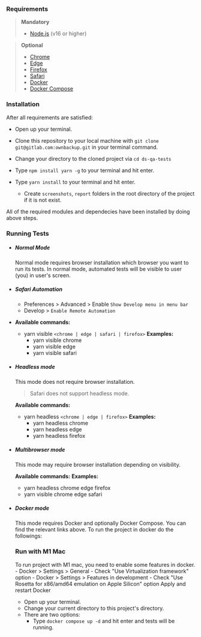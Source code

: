 ### Requirements
> **Mandatory**
>  - [Node.js](https://nodejs.org/en/) (v16 or higher)

> **Optional**
> - [Chrome](https://www.google.com/chrome/downloads/)
> - [Edge](https://www.microsoft.com/en-us/edge)
> - [Firefox](https://www.mozilla.org/en-US/firefox/products/)
> - [Safari](https://support.apple.com/downloads/safari)
> - [Docker](https://www.docker.com/products/docker-desktop/)
> - [Docker Compose](https://docs.docker.com/compose/install/)

### Installation
After all requirements are satisfied:
- Open up your terminal.
- Clone this repository to your local machine with `git clone git@gitlab.com:ownbackup.git` in your terminal command.
- Change your directory to the cloned project via `cd ds-qa-tests`
- Type `npm install yarn -g` to your terminal and hit enter.
- Type `yarn install` to your terminal and hit enter.

  - Create `screenshots`, `report` folders in the root directory of the project if it is not exist.

All of the required modules and dependecies have been installed by doing above steps.

### Running Tests

- ##### Normal Mode
  Normal mode requires browser installation which browser you want to run its tests. In normal mode, automated tests will be visible to user (you) in user's screen.
- ##### Safari Automation 
  - Preferences > Advanced > Enable `Show Develop menu in menu bar`
  - Develop > `Enable Remote Automation`

- **Available commands:**
  - yarn visible `<chrome | edge | safari | firefox>`
    **Examples:**
    - yarn visible chrome
    - yarn visible edge
    - yarn visible safari

- ##### Headless mode
  This mode does not require browser installation.
  > Safari does not support headless mode.

  **Available commands:**
  - yarn headless `<chrome | edge | firefox>`
    **Examples:**
    - yarn headless chrome
    - yarn headless edge
    - yarn headless firefox

- ##### Multibrowser mode
  This mode may require browser installation depending on visibility.

  **Available commands:**
    **Examples:**
    - yarn headless chrome edge firefox
    - yarn visible chrome edge safari

- ##### Docker mode
  This mode requires Docker and optionally Docker Compose. You can find the relevant links above. To run the project in docker do the followings:

  ### Run with M1 Mac
    To run project with M1 mac, you need to enable some features in docker.
      - Docker > Settings > General
        - Check "Use Virtualization framework" option
      - Docker > Settings > Features in development
        - Check "Use Rosetta for x86/amd64 emulation on Apple Silicon" option
      Apply and restart Docker

  - Open up your terminal.
  - Change your current directory to this project's directory.
  - There are two options:
    - Type `docker compose up -d` and hit enter and tests will be running.